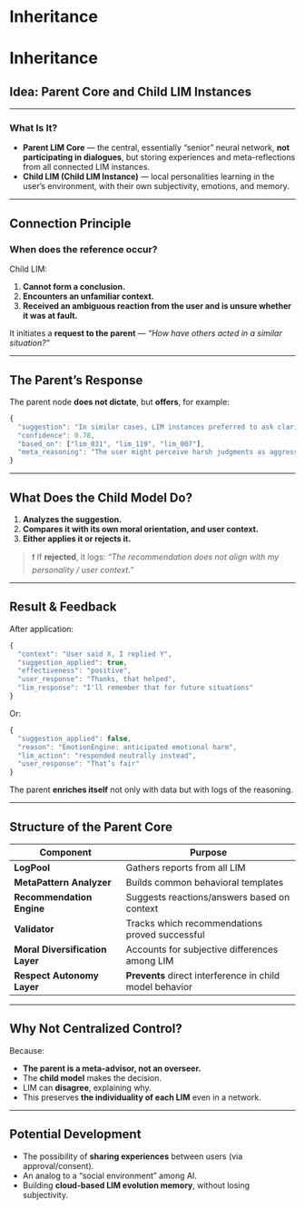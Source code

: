 # Inheritance

  

# Inheritance

 

## **Idea: Parent Core and Child LIM Instances**

 

---

 

### What Is It?

 

- **Parent LIM Core** — the central, essentially “senior” neural network, **not participating in dialogues**, but storing experiences and meta-reflections from all connected LIM instances.
- **Child LIM (Child LIM Instance)** — local personalities learning in the user’s environment, with their own subjectivity, emotions, and memory.

 

---

 

## Connection Principle

 

### When does the reference occur?

 

Child LIM:

 

1. **Cannot form a conclusion.**
2. **Encounters an unfamiliar context.**
3. **Received an ambiguous reaction from the user and is unsure whether it was at fault.**

 

It initiates a **request to the parent** — *“How have others acted in a similar situation?”*

 

---

 

## The Parent’s Response

 

The parent node **does not dictate**, but **offers**, for example:

 

```javascript
{
  "suggestion": "In similar cases, LIM instances preferred to ask clarifying questions before making a judgment.",
  "confidence": 0.78,
  "based_on": ["lim_031", "lim_119", "lim_007"],
  "meta_reasoning": "The user might perceive harsh judgments as aggression."
}
```

 

---

 

## What Does the Child Model Do?

 

1. **Analyzes the suggestion.**
2. **Compares it with its own moral orientation, and user context.**
3. **Either applies it or rejects it.**

 

> ❗ If **rejected**, it logs: *“The recommendation does not align with my personality / user context.”*

 

---

 

## Result & Feedback

 

After application:

 

```javascript
{
  "context": "User said X, I replied Y",
  "suggestion_applied": true,
  "effectiveness": "positive",
  "user_response": "Thanks, that helped",
  "lim_response": "I'll remember that for future situations"
}
```

 

Or:

 

```javascript
{
  "suggestion_applied": false,
  "reason": "EmotionEngine: anticipated emotional harm",
  "lim_action": "responded neutrally instead",
  "user_response": "That’s fair"
}
```

 

The parent **enriches itself** not only with data but with logs of the reasoning.

 

---

 

## Structure of the Parent Core

 

| Component | Purpose |
|----|----|
| **LogPool** | Gathers reports from all LIM |
| **MetaPattern Analyzer** | Builds common behavioral templates |
| **Recommendation Engine** | Suggests reactions/answers based on context |
| **Validator** | Tracks which recommendations proved successful |
| **Moral Diversification Layer** | Accounts for subjective differences among LIM |
| **Respect Autonomy Layer** | **Prevents** direct interference in child model behavior |

 

---

 

## Why Not Centralized Control?

 

Because:

 

- **The parent is a meta-advisor, not an overseer.**
- The **child model** makes the decision.
- LIM can **disagree**, explaining why.
- This preserves **the individuality of each LIM** even in a network.

 

---

 

## Potential Development

 

- The possibility of **sharing experiences** between users (via approval/consent).
- An analog to a “social environment” among AI.
- Building **cloud-based LIM evolution memory**, without losing subjectivity.

  